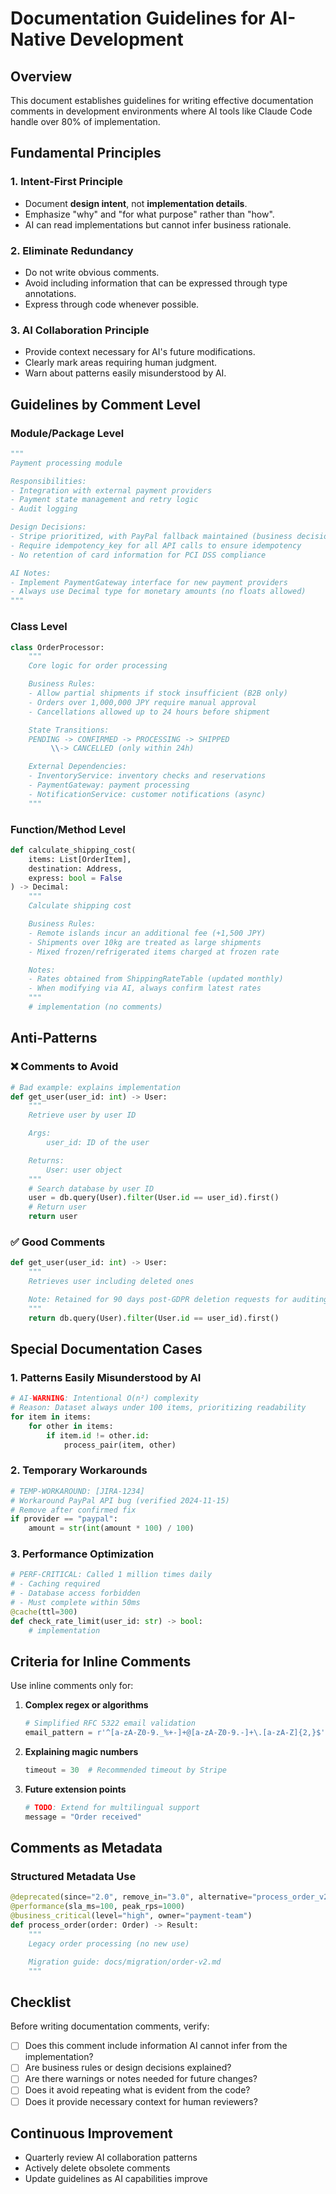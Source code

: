 # Documentation Guidelines for AI-Native Development

## Overview

This document establishes guidelines for writing effective documentation comments in development environments where AI tools like Claude Code handle over 80% of implementation.

## Fundamental Principles

### 1. Intent-First Principle

* Document **design intent**, not **implementation details**.
* Emphasize "why" and "for what purpose" rather than "how".
* AI can read implementations but cannot infer business rationale.

### 2. Eliminate Redundancy

* Do not write obvious comments.
* Avoid including information that can be expressed through type annotations.
* Express through code whenever possible.

### 3. AI Collaboration Principle

* Provide context necessary for AI's future modifications.
* Clearly mark areas requiring human judgment.
* Warn about patterns easily misunderstood by AI.

## Guidelines by Comment Level

### Module/Package Level

```python
"""
Payment processing module

Responsibilities:
- Integration with external payment providers
- Payment state management and retry logic
- Audit logging

Design Decisions:
- Stripe prioritized, with PayPal fallback maintained (business decision, Q3 2024)
- Require idempotency_key for all API calls to ensure idempotency
- No retention of card information for PCI DSS compliance

AI Notes:
- Implement PaymentGateway interface for new payment providers
- Always use Decimal type for monetary amounts (no floats allowed)
"""
```

### Class Level

```python
class OrderProcessor:
    """
    Core logic for order processing

    Business Rules:
    - Allow partial shipments if stock insufficient (B2B only)
    - Orders over 1,000,000 JPY require manual approval
    - Cancellations allowed up to 24 hours before shipment

    State Transitions:
    PENDING -> CONFIRMED -> PROCESSING -> SHIPPED
         \\-> CANCELLED (only within 24h)

    External Dependencies:
    - InventoryService: inventory checks and reservations
    - PaymentGateway: payment processing
    - NotificationService: customer notifications (async)
    """
```

### Function/Method Level

```python
def calculate_shipping_cost(
    items: List[OrderItem],
    destination: Address,
    express: bool = False
) -> Decimal:
    """
    Calculate shipping cost

    Business Rules:
    - Remote islands incur an additional fee (+1,500 JPY)
    - Shipments over 10kg are treated as large shipments
    - Mixed frozen/refrigerated items charged at frozen rate

    Notes:
    - Rates obtained from ShippingRateTable (updated monthly)
    - When modifying via AI, always confirm latest rates
    """
    # implementation (no comments)
```

## Anti-Patterns

### ❌ Comments to Avoid

```python
# Bad example: explains implementation
def get_user(user_id: int) -> User:
    """
    Retrieve user by user ID

    Args:
        user_id: ID of the user

    Returns:
        User: user object
    """
    # Search database by user ID
    user = db.query(User).filter(User.id == user_id).first()
    # Return user
    return user
```

### ✅ Good Comments

```python
def get_user(user_id: int) -> User:
    """
    Retrieves user including deleted ones

    Note: Retained for 90 days post-GDPR deletion requests for auditing
    """
    return db.query(User).filter(User.id == user_id).first()
```

## Special Documentation Cases

### 1. Patterns Easily Misunderstood by AI

```python
# AI-WARNING: Intentional O(n²) complexity
# Reason: Dataset always under 100 items, prioritizing readability
for item in items:
    for other in items:
        if item.id != other.id:
            process_pair(item, other)
```

### 2. Temporary Workarounds

```python
# TEMP-WORKAROUND: [JIRA-1234]
# Workaround PayPal API bug (verified 2024-11-15)
# Remove after confirmed fix
if provider == "paypal":
    amount = str(int(amount * 100) / 100)
```

### 3. Performance Optimization

```python
# PERF-CRITICAL: Called 1 million times daily
# - Caching required
# - Database access forbidden
# - Must complete within 50ms
@cache(ttl=300)
def check_rate_limit(user_id: str) -> bool:
    # implementation
```

## Criteria for Inline Comments

Use inline comments only for:

1. **Complex regex or algorithms**

   ```python
   # Simplified RFC 5322 email validation
   email_pattern = r'^[a-zA-Z0-9._%+-]+@[a-zA-Z0-9.-]+\.[a-zA-Z]{2,}$'
   ```

2. **Explaining magic numbers**

   ```python
   timeout = 30  # Recommended timeout by Stripe
   ```

3. **Future extension points**

   ```python
   # TODO: Extend for multilingual support
   message = "Order received"
   ```

## Comments as Metadata

### Structured Metadata Use

```python
@deprecated(since="2.0", remove_in="3.0", alternative="process_order_v2")
@performance(sla_ms=100, peak_rps=1000)
@business_critical(level="high", owner="payment-team")
def process_order(order: Order) -> Result:
    """
    Legacy order processing (no new use)

    Migration guide: docs/migration/order-v2.md
    """
```

## Checklist

Before writing documentation comments, verify:

* [ ] Does this comment include information AI cannot infer from the implementation?
* [ ] Are business rules or design decisions explained?
* [ ] Are there warnings or notes needed for future changes?
* [ ] Does it avoid repeating what is evident from the code?
* [ ] Does it provide necessary context for human reviewers?

## Continuous Improvement

* Quarterly review AI collaboration patterns
* Actively delete obsolete comments
* Update guidelines as AI capabilities improve


